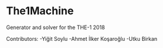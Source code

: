 # The1Machine
Generator and solver for the THE-1 2018

Contributors:
-Yiğit Soylu
-Ahmet İlker Koşaroğlu
-Utku Birkan
